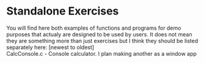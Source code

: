 # Standalone Exercises
You will find here both examples of functions and programs for demo purposes that actualy are designed to be used by users.
It does not mean they are something more than just exercises but I think they should be listed separately here:
\[newest to oldest]\
CalcConsole.c - Console calculator. I plan making another as a window app

